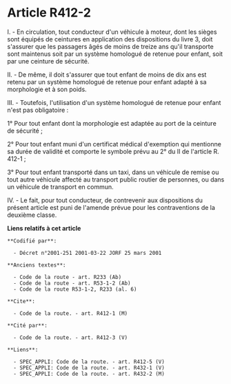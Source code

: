 # Article R412-2

I. - En circulation, tout conducteur d'un véhicule à moteur, dont les sièges sont équipés de ceintures en application des
dispositions du livre 3, doit s'assurer que les passagers âgés de moins de treize ans qu'il transporte sont maintenus soit
par un système homologué de retenue pour enfant, soit par une ceinture de sécurité.

II. - De même, il doit s'assurer que tout enfant de moins de dix ans est retenu par un système homologué de retenue pour
enfant adapté à sa morphologie et à son poids.

III. - Toutefois, l'utilisation d'un système homologué de retenue pour enfant n'est pas obligatoire :

1° Pour tout enfant dont la morphologie est adaptée au port de la ceinture de sécurité ;

2° Pour tout enfant muni d'un certificat médical d'exemption qui mentionne sa durée de validité et comporte le symbole prévu
au 2° du II de l'article R. 412-1 ;

3° Pour tout enfant transporté dans un taxi, dans un véhicule de remise ou tout autre véhicule affecté au transport public
routier de personnes, ou dans un véhicule de transport en commun.

IV. - Le fait, pour tout conducteur, de contrevenir aux dispositions du présent article est puni de l'amende prévue pour les
contraventions de la deuxième classe.

**Liens relatifs à cet article**

	**Codifié par**:

	  - Décret n°2001-251 2001-03-22 JORF 25 mars 2001

	**Anciens textes**:

	  - Code de la route - art. R233 (Ab)
	  - Code de la route - art. R53-1-2 (Ab)
	  - Code de la route R53-1-2, R233 (al. 6)

	**Cite**:

	  - Code de la route. - art. R412-1 (M)

	**Cité par**:

	  - Code de la route. - art. R412-3 (V)

	**Liens**:

	  - SPEC_APPLI: Code de la route. - art. R412-5 (V)
	  - SPEC_APPLI: Code de la route. - art. R432-1 (V)
	  - SPEC_APPLI: Code de la route. - art. R432-2 (M)
